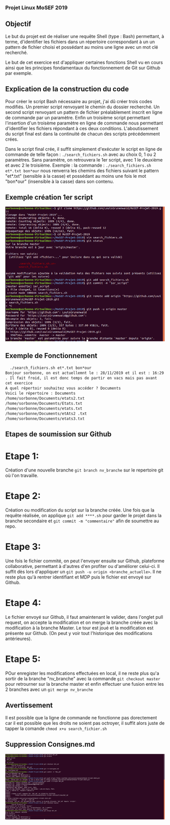 ### Projet Linux MoSEF 2019

## Objectif 

Le but du projet est de réaliser une requête Shell (type : Bash) permettant, à terme, d'identifier les fichiers dans un répertoire correspondant à un un pattern de fichier choisi et possédant au moins une ligne avec un mot clé recherché.

Le but de cet exercice est d'appliquer certaines fonctions Shell vu en cours ainsi que les principes fondamentaux du fonctionnement de Git sur Github par exemple.

## Explication de la construction du code 

Pour créer le script Bash nécessaire au projet, j'ai dû créer trois codes modifiés.
Un premier script renvoyant le chemin du dossier recherché. 
Un second script renvoyant un pattern de fichier préalablement inscrit en ligne de commande par un paramètre.
Enfin un troisième script permettant l'insertion d'un troisème paramètre en ligne de commande nous permettant d'identifier les fichiers répondant à ces deux conditions.
L'aboutissement du script final est dans la continuité de chacun des scripts précédemment crées. 

Dans le script final crée, il suffit simplement d'exécuter le script en ligne de commande de telle façon : `./search_fichiers.sh` avec au choix 0, 1 ou 2 paramètres. Sans paramètre, on retrouvera le 1er script, avec 1 le deuxième et avec 2 le troisième.
Exemple : la commande : `./search_fichiers.sh et*.txt bon*our` nous renverra les chemins des fichiers suivant le pattern "et*.txt" (sensible à la casse) et possédant au moins une fois le mot "bon*our" (insensible à la casse)  dans son contenu.

## Exemple création 1er script

![This is an example picture](https://github.com/LouisGrunenwald/MoSEF-Projet-2019/blob/master/PUSH_1er_script.png)


## Exemple de Fonctionnement 

```
  ./search_fichiers.sh et*.txt bon*our
Bonjour sorbonne, on est actuellemnt le : 28/11/2019 et il est : 16:29 . Il fait froid, il est donc temps de partir en vacs mais pas avant cet exercice 
A quel répertoir souhaitez vous accéder ? Documents
Voici le répertoire : Documents
/home/sorbonne/Documents/etats2.txt
/home/sorbonne/Documents/Etats.txt
/home/sorbonne/Documents/etats.txt
/home/sorbonne/Documents/etAts2 .txt
/home/sorbonne/Documents/etats3.txt
```
## Etapes de soumission sur Github

# Etape 1: 
Création d'une nouvelle branche `git branch nv_branche` sur le repertoire git où l'on travaille.
# Etape 2:
Création ou modification du script sur la branche créée. Une fois que la requête réalisée, on applique `git add ****.sh` pour garder le projet dans la branche secondaire et `git commit -m "commentaire"` afin de soumettre au repo.
# Etape 3: 
Une fois le fichier commité, on peut l'envoyer ensuite sur Github, plateforme collaborative, permettant à d'autres d'en profiter ou d'améliorer celui-ci. Il suffit dès lors d'appliquer un `git push -u origin <branche_actuelle>`. Il ne reste plus qu'à rentrer identifiant et MDP puis le fichier est envoyé sur Github.
# Etape 4:
Le fichier envoyé sur Github, il faut amaintenant le valider, dans l'onglet pull request, on accepte la modification et on merge la branche créée avec la modification à la branche Master. Le tour est joué et la modification est présente sur Github. (On peut y voir tout l'historique des modifications antérieures).
# Etape 5: 
POur enregister les modifications effectuées en local, il ne reste plus qu'a sortir  de la branche "nv_branche" avec la commande `git checkout master` pour retrourner sur la branche master et enfin effectuer une fusion entre les 2 branches avec un `git merge nv_branche` 


## Avertissement 

Il est possible que la ligne de commande ne fonctionne pas dorectement car il est possible que les droits ne soient pas octroyer, il suffit alors juste de tapper la comande `chmod x+u search_fichier.sh`

## Suppression Consignes.md

![This is an example picture](https://github.com/LouisGrunenwald/MoSEF-Projet-2019/blob/0e5482eeb54059b82148a7b287d8673cdde914ce/Suppression%20consignes.md.png)

